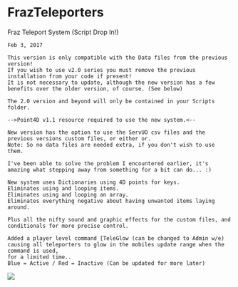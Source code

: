 # FrazTeleporters

Fraz Teleport System (Script Drop In!)

    Feb 3, 2017

    This version is only compatible with the Data files from the previous version!
    If you wish to use v2.0 series you must remove the previous installation from your code if present!
    It is not necessary to update, although the new version has a few benefits over the older version, of course. (See below)

    The 2.0 version and beyond will only be contained in your Scripts folder.
    
    -->Point4D v1.1 resource required to use the new system.<--

    New version has the option to use the ServUO csv files and the previous versions custom files, or either or.
    Note: So no data files are needed extra, if you don't wish to use them.

    I've been able to solve the problem I encountered earlier, it's amazing what stepping away from something for a bit can do... :)

    New system uses Dictionaries using 4D points for keys.
    Eliminates using and looping items.
    Eliminates using and looping an array.
    Eliminates everything negative about having unwanted items laying around.

    Plus all the nifty sound and graphic effects for the custom files, and conditionals for more precise control.

    Added a player level command [TeleGlow (can be changed to Admin w/e)
    causing all teleporters to glow in the mobiles update range when the command is used,
    for a limited time..
    Blue = Active / Red = Inactive (Can be updated for more later)
 ![](https://sites.google.com/site/shardenginedev/files/glow.jpg)
